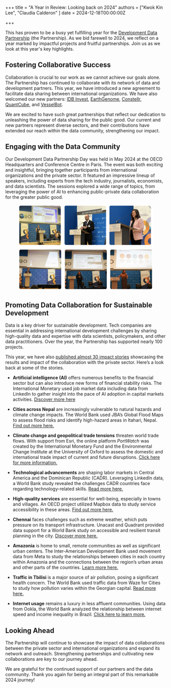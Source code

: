 +++
title = "A Year in Review: Looking back on 2024"
authors = ["Kwok Kin Lee", "Claudia Calderon" ]
date = 2024-12-18T00:00:00Z

+++

This has proven to be a busy yet fulfilling year for the [Development Data Partnership](www.datapartnerhsip.org) (the Partnership).  As we bid farewell to 2024, we reflect on a year marked by impactful projects and fruitful partnerships. Join us as we look at this year's key highlights.


## Fostering Collaborative Success 

Collaboration is crucial to our work as we cannot achieve our goals alone. The Partnership has continued to collaborate with its network of data and development partners. This year, we have introduced a new agreement to facilitate data sharing between international organizations. We have also welcomed our new partners: [IDB Invest](www.idbinvest.org/en), [EarthGenome](earthgenome.org), [Constellr](www.constellr.com/), [QuantCube](www.quant-cube.com/), and [VesselBot](www.vesselbot.com/). 

We are excited to have such great partnerships that reflect our dedication to unleashing the power of data sharing for the public good. Our current and new partners represent diverse sectors, and their contributions have extended our reach within the data community, strengthening our impact.

## Engaging with the Data Community

Our Development Data Partnership Day was held in May 2024 at the OECD Headquarters and Conference Centre in Paris. The event was both exciting and insightful, bringing together participants from international organizations and the private sector. It featured an impressive lineup of speakers, including experts from the tech industry, journalists, economists, and data scientists. The sessions explored a wide range of topics, from leveraging the power of AI to enhancing public-private data collaboration for the greater public good.

<figure align="centre">
    <img src="year-in-review-2024_thumbnail.png" 
    <figcaption>
        <center>
  </center>
    </figcaption>
</figure>

## Promoting Data Collaboration for Sustainable Development

Data is a key driver for sustainable development. Tech companies are essential in addressing international development challenges by sharing high-quality data and expertise with data scientists, policymakers, and other data practitioners. Over the year, the Partnership has supported nearly 100 projects. 

This year, we have also [published almost 30 impact stories](https://datapartnership.org/updates/) showcasing the results and impact of the collaboration with the private sector. Here’s a look back at some of the stories.

- **Artificial intelligence (AI)** offers numerous benefits to the financial sector but can also introduce new forms of financial stability risks. The International Monetary used job market data including data from LinkedIn to gather insight into the pace of AI adoption in capital markets activities. [Discover more here](https://datapartnership.org/updates/analyzing-the-adoption-of-artificial-intelligence-in-capital-market-activities/) 

- **Cities across Nepal** are increasingly vulnerable to natural hazards and climate change impacts. The World Bank used JBA’s Global Flood Maps to assess flood risks and identify high-hazard areas in Itahari, Nepal. [Find out more here.](https://datapartnership.org/updates/nbs-for-climate-resilient-urban-development-in-nepal/)

- **Climate change and geopolitical trade tensions** threaten world trade flows. With support from Esri, the online platform *PortWatch* was created by the International Monetary Fund and the Environmental Change Institute at the University of Oxford to assess the domestic and international trade impact of current and future disruptions. [Click here for more information.](https://datapartnership.org/updates/monitoring-and-simulating-trade-disruptions/)

- **Technological advancements** are shaping labor markets in Central America and the Dominican Republic (CADR). Leveraging LinkedIn data, a World Bank study revealed the challenges CADR countries face regarding technology-related skills. [Read more here.](https://datapartnership.org/updates/prevalence-of-technology-skills-in-cadr/)

- **High-quality services** are essential for well-being, especially in towns and villages. An OECD project utilized Mapbox data to study service accessibility in these areas. [Find out more here.](https://datapartnership.org/updates/studying-service-accessibility-in-towns-and-villages/)

- **Chennai** faces challenges such as extreme weather, which puts pressure on its transport infrastructure. Unacast and Quadrant provided data support for a World Bank study on accessible and resilient transit planning in the city. [Discover more here.](https://datapartnership.org/updates/using-mobility-data-for-resilient-transport-planning-and-investments/)

- **Amazonia** is home to small, remote communities as well as significant urban centers. The Inter-American Development Bank used movement data from Meta to study the relationships between cities in each country within Amazonia and the connections between the region’s urban areas and other parts of the countries. [Learn more here.](https://datapartnership.org/updates/understanding-people-mobility-in-amazonia/)

- **Traffic in Tbilisi** is a major source of air pollution, posing a significant health concern. The World Bank used traffic data from Waze for Cities to study how pollution varies within the Georgian capital. [Read more here.](https://datapartnership.org/updates/role-of-traffic-related-emissions-on-air-pollution-in-tbilisi/)

- **Internet usage** remains a luxury in less affluent communities. Using data from Ookla, the World Bank analyzed the relationship between internet speed and income inequality in Brazil. [Click here to learn more.](https://datapartnership.org/updates/uncovering-digital-divide-in-brazil/)

## Looking Ahead

The Partnership will continue to showcase the impact of data collaborations between the private sector and international organizations and expand its network and outreach. Strengthening partnerships and cultivating new collaborations are key to our journey ahead.

We are grateful for the continued support of our partners and the data community. Thank you again for being an integral part of this remarkable 2024 journey!